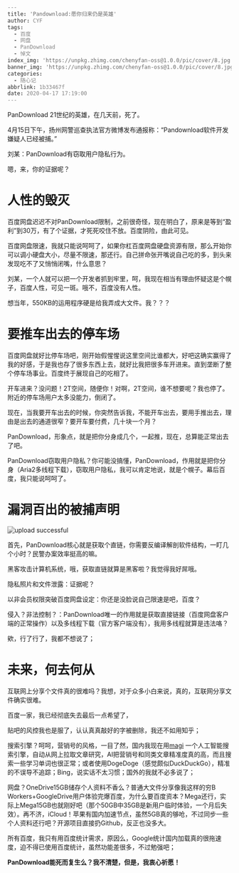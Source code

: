 ```yaml
---
title: 'Pandownload:愿你归来仍是英雄'
author: CYF
tags:
  - 百度
  - 网盘
  - PanDownload
  - 悼文
index_img: 'https://unpkg.zhimg.com/chenyfan-oss@1.0.0/pic/cover/8.jpg'
banner_img: 'https://unpkg.zhimg.com/chenyfan-oss@1.0.0/pic/cover/8.jpg'
categories:
  - 随心记
abbrlink: 1b33467f
date: 2020-04-17 17:19:00
---
```

PanDownload 21世纪的英雄，在几天前，死了。

4月15日下午，扬州网警巡查执法官方微博发布通报称：“Pandownload软件开发嫌疑人已经被捕。”

刘某：PanDownload有窃取用户隐私行为。

嗯，来，你的证据呢？

# 人性的毁灭

百度网盘迟迟不对PanDownload限制，之前很奇怪，现在明白了，原来是等到“盈利”到30万，有了个证据，才死死咬住不放。百度阴险，由此可见。

百度网盘限速，我就只能说呵呵了，如果你杠百度网盘硬盘资源有限，那么开始你可以调小硬盘大小，尽量不限速，那还行。自己拼命张开嘴说自己吃的多，到头来发现吃不了又悄悄闭嘴，什么意思？

刘某，一个人就可以把一个开发者抓到牢里，呵，我现在相当有理由怀疑这是个幌子，百度人性，可见一斑。哦不，百度没有人性。

想当年，550KB的运用程序硬是给我弄成大文件。我？？？

# 要推车出去的停车场

百度网盘就好比停车场吧，刚开始假惺惺说这里空间比谁都大，好吧这确实赢得了我的好感，于是我也存了很多东西上去，就好比我把很多车开进来。直到垄断了整个停车场事业。百度终于展现自己的吃相了。

开车进来？没问题！2T空间，随便你！对啊，2T空间，谁不想要呢？我也停了。附近的停车场用户太多没能力，倒闭了。

现在，当我要开车出去的时候，你突然告诉我，不能开车出去，要用手推出去，理由是出去的通道很窄？要开车要付费，几十块一个月？

PanDownload，形象点，就是把你分身成几个，一起推，现在，总算能正常出去了吧。

PanDownload窃取用户隐私？你可能没搞懂，PanDownload，作用就是把你分身（Aria2多线程下载），窃取用户隐私，我可以肯定地说，就是个幌子。幕后百度，我只能说呵呵了。

# 漏洞百出的被捕声明


![upload successful](https://unpkg.zhimg.com/chenyfan-oss@1.0.0/pic/post/pasted-195.png)

首先，PanDownload核心就是获取个直链，你需要反编译解剖软件结构，一盯几个小时？民警办案效率挺高的嘛。

黑客攻击计算机系统，哦，获取直链就算是黑客啦？我觉得我好屌哦。

隐私照片和文件泄露：证据呢？

以非会员权限突破百度网盘设定：你还是没脸说自己限速是吧，百度？

侵入？非法控制？：PanDownload唯一的作用就是获取直接链接（百度网盘客户端的正常操作）以及多线程下载（官方客户端没有），我用多线程就算是违法咯？

欸，行了行了，我都不想说了；

# 未来，何去何从

互联网上分享个文件真的很难吗？我想，对于众多小白来说，真的，互联网分享文件确实很难。

百度一家，我已经彻底失去最后一点希望了，

贴吧的风控我也是服了，认认真真敲好的字被删除，我还不如用知乎；

搜索引擎？呵呵，营销号的风格，一目了然，国内我现在用[magi](https://magi.com) 一个人工智能搜索引擎，自动从网上拉取文章研究，AI把营销号和同类文章精准度真的高，而且搜索一些学习单词也很正常；或者使用DogeDoge（感觉颇似DuckDuckGo），精准的不误导不追踪；Bing，说实话不太习惯；国外的我就不必多说了；

网盘？OneDrive15GB储存个人资料不香么？普通大文件分享像我这样的穷B Workers+GoogleDrive用户体验完爆百度，为什么要百度资本？Mega还行，实际上Mega15GB也就刚好吧（那个50GB中35GB是新用户临时体验，一个月后失效）。再不济，iCloud！苹果有国内加速节点，虽然5GB真的够呛，不过同步一些个人资料还行吧？开源项目直接扔Github，反正也没多大。

所有百度，我只有用百度统计需求，原因么，Google统计国内加载真的很拖速度，迫不得已使用百度统计，虽然功能差很多，不过勉强吧；

**PanDownload能死而复生么？我不清楚，但是，我衷心祈愿！**



<style>html{
filter: grayscale(100%);
-webkit-filter: grayscale(100%);
-moz-filter: grayscale(100%);
-ms-filter: grayscale(100%);
-o-filter: grayscale(100%);
filter:progid:DXImageTransform.Microsoft.BasicImage(grayscale=1);
}</style>